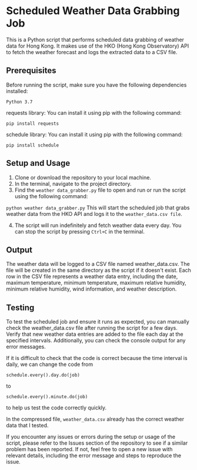 # Scheduled Weather Data Grabbing Job
This is a Python script that performs scheduled data grabbing of weather data for Hong Kong. It makes use of the HKO (Hong Kong Observatory) API to fetch the weather forecast and logs the extracted data to a CSV file.

## Prerequisites
Before running the script, make sure you have the following dependencies installed:

`Python 3.7`

requests library: You can install it using pip with the following command:

`pip install requests`

schedule library: You can install it using pip with the following command:

`pip install schedule`

## Setup and Usage
1. Clone or download the repository to your local machine.
2. In the terminal, navigate to the project directory.
3. Find the `weather data_grabber.py` file to open and run or run the script using the following command:

`python weather data_grabber.py`
This will start the scheduled job that grabs weather data from the HKO API and logs it to the `weather_data.csv file`.

4. The script will run indefinitely and fetch weather data every day. You can stop the script by pressing `Ctrl+C` in the terminal.

## Output
The weather data will be logged to a CSV file named weather_data.csv. The file will be created in the same directory as the script if it doesn't exist. Each row in the CSV file represents a weather data entry, including the date, maximum temperature, minimum temperature, maximum relative humidity, minimum relative humidity, wind information, and weather description.

## Testing
To test the scheduled job and ensure it runs as expected, you can manually check the weather_data.csv file after running the script for a few days. Verify that new weather data entries are added to the file each day at the specified intervals. Additionally, you can check the console output for any error messages.

If it is difficult to check that the code is correct because the time interval is daily, we can change the code from 

`schedule.every().day.do(job)`

to

`schedule.every().minute.do(job)`

to help us test the code correctly quickly.

In the compressed file, `weather_data.csv` already has the correct weather data that I tested.

If you encounter any issues or errors during the setup or usage of the script, please refer to the Issues section of the repository to see if a similar problem has been reported. If not, feel free to open a new issue with relevant details, including the error message and steps to reproduce the issue.
